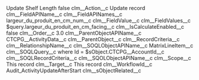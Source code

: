 <?xml version="1.0" encoding="UTF-8"?>
<CustomMetadata xmlns="http://soap.sforce.com/2006/04/metadata" xmlns:xsi="http://www.w3.org/2001/XMLSchema-instance" xmlns:xsd="http://www.w3.org/2001/XMLSchema">
    <label>Update Shelf Length</label>
    <protected>false</protected>
    <values>
        <field>clm__Action__c</field>
        <value xsi:type="xsd:string">Update record</value>
    </values>
    <values>
        <field>clm__FieldAPIName__c</field>
        <value xsi:nil="true"/>
    </values>
    <values>
        <field>clm__FieldAPINames__c</field>
        <value xsi:type="xsd:string">largeur_du_produit_en_cm_num__c</value>
    </values>
    <values>
        <field>clm__FieldValue__c</field>
        <value xsi:nil="true"/>
    </values>
    <values>
        <field>clm__FieldValues__c</field>
        <value xsi:type="xsd:string">$query.largeur_du_produit_en_cm_facing__c</value>
    </values>
    <values>
        <field>clm__IsCalculateEnabled__c</field>
        <value xsi:type="xsd:boolean">false</value>
    </values>
    <values>
        <field>clm__Order__c</field>
        <value xsi:type="xsd:double">3.0</value>
    </values>
    <values>
        <field>clm__ParentObjectAPIName__c</field>
        <value xsi:type="xsd:string">CTCPG__ActivityData__c</value>
    </values>
    <values>
        <field>clm__ParentObject__c</field>
        <value xsi:nil="true"/>
    </values>
    <values>
        <field>clm__RecordCriteria__c</field>
        <value xsi:nil="true"/>
    </values>
    <values>
        <field>clm__RelationshipName__c</field>
        <value xsi:nil="true"/>
    </values>
    <values>
        <field>clm__SOQLObjectAPIName__c</field>
        <value xsi:type="xsd:string">MatrixLineItem__c</value>
    </values>
    <values>
        <field>clm__SOQLQuery__c</field>
        <value xsi:type="xsd:string">where Id = $sObject.CTCPG__AccountId__c</value>
    </values>
    <values>
        <field>clm__SOQLRecordCriteria__c</field>
        <value xsi:nil="true"/>
    </values>
    <values>
        <field>clm__SQOLObjectAPIName__c</field>
        <value xsi:nil="true"/>
    </values>
    <values>
        <field>clm__Scope__c</field>
        <value xsi:type="xsd:string">This record</value>
    </values>
    <values>
        <field>clm__Target__c</field>
        <value xsi:type="xsd:string">This record</value>
    </values>
    <values>
        <field>clm__WorkflowId__c</field>
        <value xsi:type="xsd:string">Audit_ActivityUpdateAfterStart</value>
    </values>
    <values>
        <field>clm__sObjectRelated__c</field>
        <value xsi:nil="true"/>
    </values>
</CustomMetadata>
